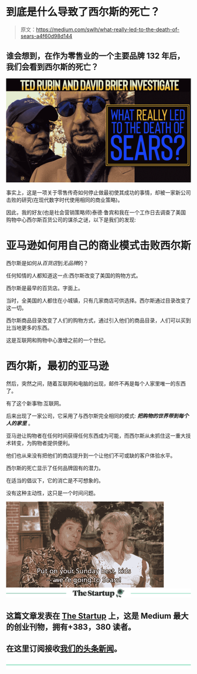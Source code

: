 # 到底是什么导致了西尔斯的死亡？

> 原文：<https://medium.com/swlh/what-really-led-to-the-death-of-sears-a4f60d98d144>

## 谁会想到，在作为零售业的一个主要品牌 132 年后，我们会看到西尔斯的死亡？

![](img/4739f864955e0de34c4c05029a6a95c5.png)

事实上，这是一项关于零售传奇如何停止做最初使其成功的事情，却被一家新公司击败的研究(在现代数字时代使用相同的商业策略)。

因此，我的好友(也是社会营销策略师)泰德·鲁宾和我在一个工作日去调查了美国购物中心西尔斯百货公司的谋杀之谜，以下是我们的发现:

# 亚马逊如何用自己的商业模式击败西尔斯

西尔斯是如何从*百货店*到*无品牌*的？

任何知情的人都知道这一点:西尔斯改变了美国的购物方式。

西尔斯是最早的百货店。字面上。

当时，全美国的人都住在小城镇，只有几家商店可供选择。西尔斯通过目录改变了这一切。

西尔斯商品目录改变了人们的购物方式，通过引入他们的商品目录，人们可以买到比当地更多的东西。

这是互联网和购物中心激增之前的一个世纪。

# 西尔斯，最初的亚马逊

然后，突然之间，随着互联网和电脑的出现，邮件不再是每个人家里唯一的东西了。

有了这个新事物:互联网。

后来出现了一家公司，它采用了与西尔斯完全相同的模式: ***把购物的世界带到每个人的家里*** 。

亚马逊让购物者在任何时间获得任何东西成为可能，而西尔斯从未抓住这一重大技术转变，为购物者提供便利。

他们也从来没有把他们的商店提升到一个让他们不可或缺的客户体验水平。

西尔斯的死亡显示了任何品牌固有的潜力。

在适当的倡议下，它的消亡是不可想象的。

没有这种主动性，这只是一个时间问题。

![](img/f296f2814f490fc007ff3e986b758a8a.png)[![](img/308a8d84fb9b2fab43d66c117fcc4bb4.png)](https://medium.com/swlh)

## 这篇文章发表在 [The Startup](https://medium.com/swlh) 上，这是 Medium 最大的创业刊物，拥有+383，380 读者。

## 在这里订阅接收[我们的头条新闻](http://growthsupply.com/the-startup-newsletter/)。

[![](img/b0164736ea17a63403e660de5dedf91a.png)](https://medium.com/swlh)